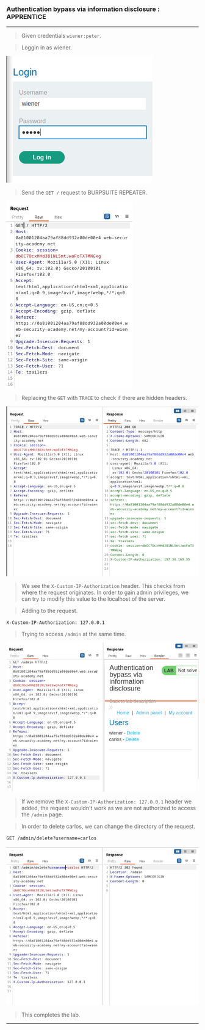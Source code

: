 
### Authentication bypass via information disclosure : APPRENTICE

---

> Given credentials `wiener:peter`.

> Loggin in as wiener.

![](./screenshots/lab4-login.png)

> Send the `GET /` request to BURPSUITE REPEATER.

![](./screenshots/lab4-req.png)

> Replacing the `GET` with `TRACE` to check if there are hidden headers.

![](./screenshots/lab4-trace.png)

> We see the `X-Custom-IP-Authorization` header.
> This checks from where the request originates.
> In order to gain admin privileges, we can try to modify this value to the localhost of the server.

> Adding to the request.
```
X-Custom-IP-Authorization: 127.0.0.1
```

> Trying to access `/admin` at the same time.

![](./screenshots/lab4-req-1.png)

> If we remove the `X-Custom-IP-Authorization: 127.0.0.1` header we added, the request wouldn't work as we are not authorized to access the `/admin` page.

> In order to delete carlos, we can change the directory of the request.
```
GET /admin/delete?username=carlos
```

![](./screenshots/lab4-ad.png)

> This completes the lab.

---
